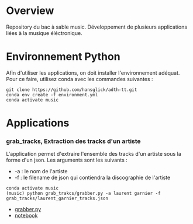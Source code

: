 # Overview

Repository du bac à sable music. Développement de plusieurs applications liées à la musique éléctronique.

# Environnement Python

Afin d'utiliser les applications, on doit installer l'environnement adéquat. Pour ce faire, utilisez conda avec les commandes suivantes :
```
git clone https://github.com/hansglick/adth-tt.git
conda env create -f environment.yml
conda activate music
```

# Applications

### **grab_tracks**, Extraction des tracks d'un artiste

L'application permet d'extraire l'ensemble des tracks d'un artiste sous la forme d'un json. Les arguments sont les suivants : 
 * -a : le nom de l'artiste
 * -f : le filename de json qui contiendra la discographie de l'artiste

```
conda activate music
(music) python grab_trakcs/grabber.py -a laurent garnier -f grab_tracks/laurent_garnier_tracks.json
```

 * [grabber.py](https://github.com/hansglick/music_playground/blob/master/grab_tracks/grabber.py)
 * [notebook](https://github.com/hansglick/music_playground/blob/master/grab_tracks/grabber.ipynb)

 
